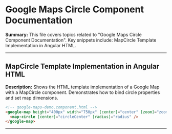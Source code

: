 # Google Maps Circle Component Documentation

**Summary:** This file covers topics related to "Google Maps Circle Component Documentation". Key snippets include: MapCircle Template Implementation in Angular HTML.

---

## MapCircle Template Implementation in Angular HTML

**Description:** Shows the HTML template implementation of a Google Map with a MapCircle component. Demonstrates how to bind circle properties and set map dimensions.

```html
<!-- google-maps-demo.component.html -->
<google-map height="400px" width="750px" [center]="center" [zoom]="zoom">
  <map-circle [center]="circleCenter" [radius]="radius" />
</google-map>
```

---